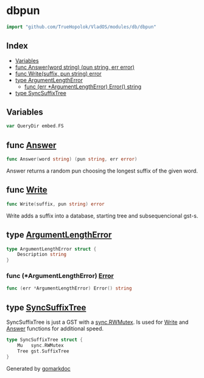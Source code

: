 <!-- Code generated by gomarkdoc. DO NOT EDIT -->

# dbpun

```go
import "github.com/TrueHopolok/VladOS/modules/db/dbpun"
```

## Index

- [Variables](<#variables>)
- [func Answer\(word string\) \(pun string, err error\)](<#Answer>)
- [func Write\(suffix, pun string\) error](<#Write>)
- [type ArgumentLengthError](<#ArgumentLengthError>)
  - [func \(err \*ArgumentLengthError\) Error\(\) string](<#ArgumentLengthError.Error>)
- [type SyncSuffixTree](<#SyncSuffixTree>)


## Variables

<a name="QueryDir"></a>

```go
var QueryDir embed.FS
```

<a name="Answer"></a>
## func [Answer](<https://github.com/TrueHopolok/VladOS/blob/main/modules/db/dbpun/dbpun.go#L62>)

```go
func Answer(word string) (pun string, err error)
```

Answer returns a random pun choosing the longest suffix of the given word.

<a name="Write"></a>
## func [Write](<https://github.com/TrueHopolok/VladOS/blob/main/modules/db/dbpun/dbpun.go#L37>)

```go
func Write(suffix, pun string) error
```

Write adds a suffix into a database, starting tree and subsequencional gst\-s.

<a name="ArgumentLengthError"></a>
## type [ArgumentLengthError](<https://github.com/TrueHopolok/VladOS/blob/main/modules/db/dbpun/dbpun.go#L25-L27>)



```go
type ArgumentLengthError struct {
    Description string
}
```

<a name="ArgumentLengthError.Error"></a>
### func \(\*ArgumentLengthError\) [Error](<https://github.com/TrueHopolok/VladOS/blob/main/modules/db/dbpun/dbpun.go#L29>)

```go
func (err *ArgumentLengthError) Error() string
```



<a name="SyncSuffixTree"></a>
## type [SyncSuffixTree](<https://github.com/TrueHopolok/VladOS/blob/main/modules/db/dbpun/dbpun.go#L20-L23>)

SyncSuffixTree is just a GST with a [sync.RWMutex](<https://pkg.go.dev/sync/#RWMutex>). Is used for [Write](<#Write>) and [Answer](<#Answer>) functions for additional speed.

```go
type SyncSuffixTree struct {
    Mu   sync.RWMutex
    Tree gst.SuffixTree
}
```

Generated by [gomarkdoc](<https://github.com/princjef/gomarkdoc>)
